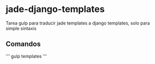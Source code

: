 # jade-django-templates
Tarea gulp para traducir jade templates a django templates, solo para simple sintaxis

Comandos
--------
'''
gulp templates
'''
